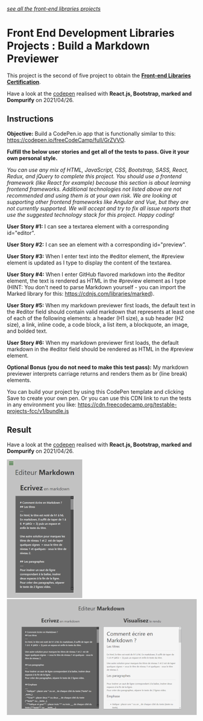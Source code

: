 *[see all the front-end libraries projects](https://github.com/s-manguy/projects/tree/main/front-end-libraries)*


# Front End Development Libraries Projects : Build a Markdown Previewer
This project is the second of five project to obtain the [**Front-end Libraries Certification**](https://www.freecodecamp.org/certification/fcc3ab085a4-3e2d-4160-a445-50914111cc0d/front-end-libraries).

Have a look at the [codepen](https://codepen.io/s-manguy/full/WNRmrdZ) realised with **React.js, Bootstrap, marked and Dompurify** on 2021/04/26.

## Instructions
**Objective:** Build a CodePen.io app that is functionally similar to this: https://codepen.io/freeCodeCamp/full/GrZVVO.

**Fulfill the below user stories and get all of the tests to pass. Give it your own personal style.**

*You can use any mix of HTML, JavaScript, CSS, Bootstrap, SASS, React, Redux, and jQuery to complete this project. You should use a frontend framework (like React for example) because this section is about learning frontend frameworks. Additional technologies not listed above are not recommended and using them is at your own risk. We are looking at supporting other frontend frameworks like Angular and Vue, but they are not currently supported. We will accept and try to fix all issue reports that use the suggested technology stack for this project. Happy coding!*

**User Story #1:** I can see a textarea element with a corresponding id="editor".

**User Story #2:** I can see an element with a corresponding id="preview".

**User Story #3:** When I enter text into the #editor element, the #preview element is updated as I type to display the content of the textarea.

**User Story #4:** When I enter GitHub flavored markdown into the #editor element, the text is rendered as HTML in the #preview element as I type (HINT: You don't need to parse Markdown yourself - you can import the Marked library for this: https://cdnjs.com/libraries/marked).

**User Story #5:** When my markdown previewer first loads, the default text in the #editor field should contain valid markdown that represents at least one of each of the following elements: a header (H1 size), a sub header (H2 size), a link, inline code, a code block, a list item, a blockquote, an image, and bolded text.

**User Story #6:** When my markdown previewer first loads, the default markdown in the #editor field should be rendered as HTML in the #preview element.

**Optional Bonus (you do not need to make this test pass):** My markdown previewer interprets carriage returns and renders them as br (line break) elements.

You can build your project by using this CodePen template and clicking Save to create your own pen. Or you can use this CDN link to run the tests in any environment you like: https://cdn.freecodecamp.org/testable-projects-fcc/v1/bundle.js

## Result

Have a look at the [codepen](https://codepen.io/s-manguy/full/WNRmrdZ) realised with **React.js, Bootstrap, marked and Dompurify** on 2021/04/26.


![mobile screenshot](https://github.com/s-manguy/projects/blob/main/front-end-libraries/fcc-02-markdown-previewer/07%20makdownpreviewer_mobile_sandrinemanguy_red.png)
![desktop screenshot](https://github.com/s-manguy/projects/blob/main/front-end-libraries/fcc-02-markdown-previewer/07%20makdownpreviewer_desktop_sandrinemanguy_red.png)
